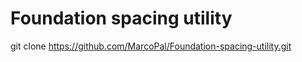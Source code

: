 # Foundation spacing utility

git clone https://github.com/MarcoPal/Foundation-spacing-utility.git



